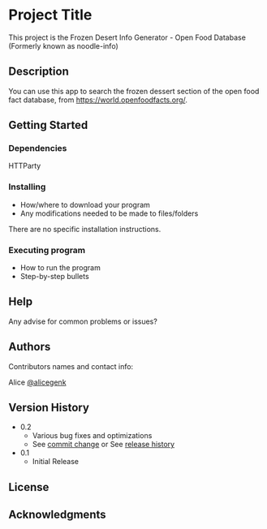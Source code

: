 # Project Title

This project is the Frozen Desert Info Generator - Open Food Database (Formerly known as noodle-info)

## Description

You can use this app to search the frozen dessert section of the open food fact database, from https://world.openfoodfacts.org/. 

## Getting Started

### Dependencies

HTTParty

### Installing

* How/where to download your program
* Any modifications needed to be made to files/folders

There are no specific installation instructions. 

### Executing program

* How to run the program
* Step-by-step bullets

## Help

Any advise for common problems or issues? 

## Authors

Contributors names and contact info:

Alice
[@alicegenk](https://twitter.com/alicegenk)

## Version History

* 0.2
    * Various bug fixes and optimizations
    * See [commit change]() or See [release history]()
* 0.1
    * Initial Release

## License

## Acknowledgments